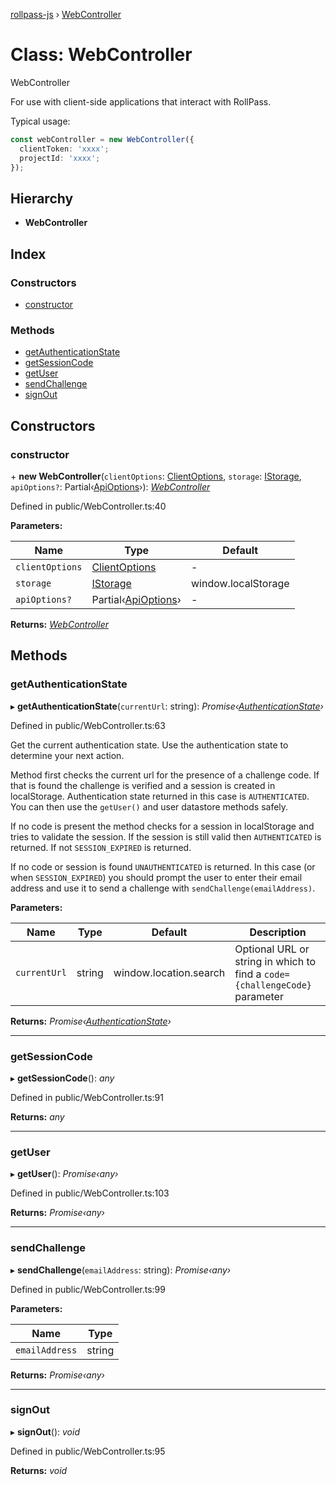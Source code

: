 [rollpass-js](../README.md) › [WebController](webcontroller.md)

# Class: WebController

WebController

For use with client-side applications that interact with RollPass.

Typical usage:

```typescript
const webController = new WebController({
  clientToken: 'xxxx';
  projectId: 'xxxx';
});
```

## Hierarchy

* **WebController**

## Index

### Constructors

* [constructor](webcontroller.md#constructor)

### Methods

* [getAuthenticationState](webcontroller.md#getauthenticationstate)
* [getSessionCode](webcontroller.md#getsessioncode)
* [getUser](webcontroller.md#getuser)
* [sendChallenge](webcontroller.md#sendchallenge)
* [signOut](webcontroller.md#signout)

## Constructors

###  constructor

\+ **new WebController**(`clientOptions`: [ClientOptions](../interfaces/clientoptions.md), `storage`: [IStorage](../interfaces/istorage.md), `apiOptions?`: Partial‹[ApiOptions](../interfaces/apioptions.md)›): *[WebController](webcontroller.md)*

Defined in public/WebController.ts:40

**Parameters:**

Name | Type | Default |
------ | ------ | ------ |
`clientOptions` | [ClientOptions](../interfaces/clientoptions.md) | - |
`storage` | [IStorage](../interfaces/istorage.md) |  window.localStorage |
`apiOptions?` | Partial‹[ApiOptions](../interfaces/apioptions.md)› | - |

**Returns:** *[WebController](webcontroller.md)*

## Methods

###  getAuthenticationState

▸ **getAuthenticationState**(`currentUrl`: string): *Promise‹[AuthenticationState](../enums/authenticationstate.md)›*

Defined in public/WebController.ts:63

Get the current authentication state. Use the authentication state to determine your next action.

Method first checks the current url for the presence of a challenge code. If that is found
the challenge is verified and a session is created in localStorage. Authentication state returned in this case is `AUTHENTICATED`. You can then use the `getUser()` and user datastore methods safely.

If no code is present the method checks for a session in localStorage and tries to validate the session. If the session is still valid then `AUTHENTICATED` is returned. If not `SESSION_EXPIRED` is returned.

If no code or session is found `UNAUTHENTICATED` is returned. In this case (or when `SESSION_EXPIRED`) you should prompt the user to enter their email address and use it to send a challenge with `sendChallenge(emailAddress)`.

**Parameters:**

Name | Type | Default | Description |
------ | ------ | ------ | ------ |
`currentUrl` | string |  window.location.search | Optional URL or string in which to find a `code={challengeCode}` parameter  |

**Returns:** *Promise‹[AuthenticationState](../enums/authenticationstate.md)›*

___

###  getSessionCode

▸ **getSessionCode**(): *any*

Defined in public/WebController.ts:91

**Returns:** *any*

___

###  getUser

▸ **getUser**(): *Promise‹any›*

Defined in public/WebController.ts:103

**Returns:** *Promise‹any›*

___

###  sendChallenge

▸ **sendChallenge**(`emailAddress`: string): *Promise‹any›*

Defined in public/WebController.ts:99

**Parameters:**

Name | Type |
------ | ------ |
`emailAddress` | string |

**Returns:** *Promise‹any›*

___

###  signOut

▸ **signOut**(): *void*

Defined in public/WebController.ts:95

**Returns:** *void*
